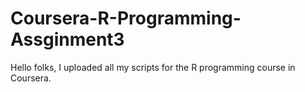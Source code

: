 # Coursera-R-Programming-Assginment3
Hello folks, I uploaded all my scripts for the R programming course in Coursera. 
